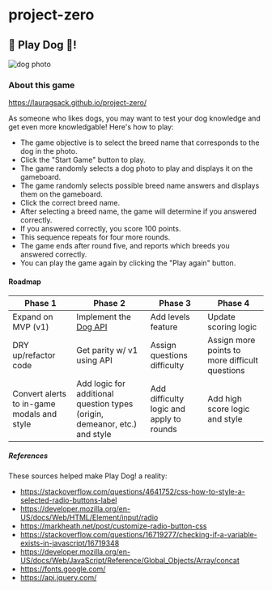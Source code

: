 # project-zero

## :dog: Play Dog :dog:!
![dog photo](https://i.imgur.com/kpsNRiZb.jpg)

### About this game
https://lauragsack.github.io/project-zero/

As someone who likes dogs, you may want to test your dog knowledge and get even more knowledgable! Here's how to play:

* The game objective is to select the breed name that corresponds to the dog in the photo.
* Click the "Start Game" button to play.
* The game randomly selects a dog photo to play and displays it on the gameboard.
* The game randomly selects possible breed name answers and displays them on the gameboard.
* Click the correct breed name.
* After selecting a breed name, the game will determine if you answered correctly.
* If you answered correctly, you score 100 points. 
* This sequence repeats for four more rounds.
* The game ends after round five, and reports which breeds you answered correctly.
* You can play the game again by clicking the "Play again" button.

#### Roadmap
Phase 1 | Phase 2 | Phase 3 | Phase 4
------------ | ------------- | ------------- | -------------
Expand on MVP (v1) | Implement the [Dog API](https://thedogapi.com/) | Add levels feature | Update scoring logic
DRY up/refactor code | Get parity w/ v1 using API | Assign questions difficulty | Assign more points to more difficult questions
Convert alerts to in-game modals and style | Add logic for additional question types (origin, demeanor, etc.) and style | Add difficulty logic and apply to rounds | Add high score logic and style


##### References
These sources helped make Play Dog! a reality:

* https://stackoverflow.com/questions/4641752/css-how-to-style-a-selected-radio-buttons-label
* https://developer.mozilla.org/en-US/docs/Web/HTML/Element/input/radio
* https://markheath.net/post/customize-radio-button-css
* https://stackoverflow.com/questions/16719277/checking-if-a-variable-exists-in-javascript/16719348
* https://developer.mozilla.org/en-US/docs/Web/JavaScript/Reference/Global_Objects/Array/concat
* https://fonts.google.com/
* https://api.jquery.com/
